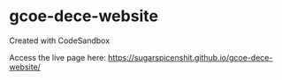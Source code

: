 # gcoe-dece-website
Created with CodeSandbox

Access the live page here: https://sugarspicenshit.github.io/gcoe-dece-website/
